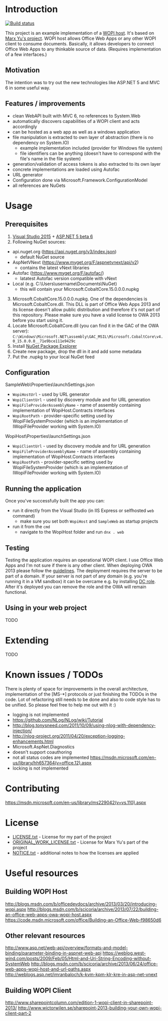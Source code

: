 Introduction
==========
[![Build status](https://ci.appveyor.com/api/projects/status/l7jn00f4fxydpbed?svg=true)](https://ci.appveyor.com/project/petrsvihlik/wopihost)

This project is an example implementation of a [WOPI host](http://blogs.msdn.com/b/officedevdocs/archive/2013/03/20/introducing-wopi.aspx). It's based on [Marx Yu's project](https://github.com/marx-yu/WopiHost). WOPI host allows Office Web Apps or any other WOPI client to consume documents.
Basically, it allows developers to connect Office Web Apps to any thinkable source of data. (Requires implementation of a few interfaces.)

Motivation
-------------
The intention was to try out the new technologies like ASP.NET 5 and MVC 6 in some useful way.

Features / improvements
-----------------------
 - clean WebAPI built with MVC 6, no references to System.Web
 - automatically discovers capabilities of a WOPI client and acts accordingly
 - can be hosted as a web app as well as a windows application
 - file manipulation is extracted to own layer of abstraction (there is no dependency on System.IO)
   - example implementation included (provider for Windows file system)
   - file identifiers can be anything (doesn't have to correspond with the file's name in the file system)
 - generation/validation of access tokens is also extracted to its own layer
 - concrete implementations are loaded using Autofac
 - URL generator
 - Configuration done via Microsoft.Framework.ConfigurationModel
 - all references are NuGets
 
Usage
=====

Prerequisites
-------------

1. [Visual Studio 2015](https://www.visualstudio.com/en-us/downloads/download-visual-studio-vs.aspx) + [ASP.NET 5 beta 6](http://blogs.msdn.com/b/webdev/archive/2015/07/27/announcing-availability-of-asp-net-5-beta-6.aspx)
2. Following NuGet sources:
  * api.nuget.org (https://api.nuget.org/v3/index.json)
    * default NuGet source
  * AspNetVNext (https://www.myget.org/F/aspnetvnext/api/v2)
    * contains the latest vNext libraries
  * Autofac (https://www.myget.org/F/autofac/)
    * latatest Autofac version compatible with vNext
  * Local (e.g. C:\Users\username\Documents\NuGet)
    * this will contain your Microsoft.CobaltCore.15.0.0.0.nupkg
3. Microsoft.CobaltCore.15.0.0.0.nupkg. One of the dependencies is Microsoft.CobaltCore.dll. This DLL is part of Office Web Apps 2013 and its license doesn't allow public distribution and therefore it's not part of this repository. Please make sure you have a valid license to OWA 2013 before you start using it.
 1. Locate Microsoft.CobaltCore.dll (you can find it in the GAC of the OWA server): `C:\Windows\Microsoft.NET\assembly\GAC_MSIL\Microsoft.CobaltCore\v4.0_15.0.0.0__71e9bce111e9429c`
 2. Install [NuGet Package Explorer](https://npe.codeplex.com/)
 3. Create new package, drop the dll in it and add some metadata
 4. Put the .nupkg to your local NuGet feed
 
Configuration
-----------
SampleWeb\Properties\launchSettings.json
- `WopiHostUrl` - used by URL generator
- `WopiClientUrl` - used by discovery module and for URL generation
- `WopiFileProviderAssemblyName` - name of assembly containing implementation of WopiHost.Contracts interfaces
- `WopiRootPath` - provider-specific setting used by WopiFileSystemProvider (which is an implementation of IWopiFileProvider working with System.IO)


WopiHost\Properties\launchSettings.json
- `WopiClientUrl` - used by discovery module and for URL generation
- `WopiFileProviderAssemblyName` - name of assembly containing implementation of WopiHost.Contracts interfaces
- `WopiRootPath` - provider-specific setting used by WopiFileSystemProvider (which is an implementation of IWopiFileProvider working with System.IO)

Running the application
-----------------------
Once you've successfully built the app you can:

- run it directly from the Visual Studio (in IIS Express or selfhosted `web` command)
  - make sure you set both `WopiHost` and `SampleWeb` as startup projects
- run it from the `cmd`
  - navigate to the WopiHost folder and run `dnx . web`

Testing
-------
Testing the application requires an operational WOPI client. I use Office Web Apps and I'm not sure if there is any other client.
When deploying OWA 2013 please follow the [guidelines](https://technet.microsoft.com/en-us/library/jj219455.aspx). The deployment requires the server to be part of a domain. If your server is not part of any domain (e.g. you're running it in a VM sandbox) it can be overcame e.g. by installing [DC role](http://social.technet.microsoft.com/wiki/contents/articles/12370.windows-server-2012-set-up-your-first-domain-controller-step-by-step.aspx). After it's deployed you can remove the role and the OWA will remain functional.

Using in your web project
-------------------------
TODO

Extending
=========
TODO

Known issues / TODOs
==================
There is plenty of space for improvements in the overall architecture, implementation of the [MS-*] protocols or just finishing the TODOs in the code. Lot of refactoring still needs to be done and also to code style has to be unified. So please feel free to help me out with it :)

- logging is not implemented
 - https://github.com/NLog/NLog/wiki/Tutorial
 - http://blog.tonysneed.com/2011/10/09/using-nlog-with-dependency-injection/
 - http://nlog-project.org/2011/04/20/exception-logging-enhancements.html
 - Microsoft.AspNet.Diagnostics
- doesn't support coauthoring
- not all status codes are implemented https://msdn.microsoft.com/en-us/library/hh657364(v=office.12).aspx 
- locking is not implemented

Contributing
==========
https://msdn.microsoft.com/en-us/library/ms229042(v=vs.110).aspx

License
=======
 - [LICENSE.txt](https://github.com/petrsvihlik/WopiHost/blob/master/LICENSE.txt) - License for my part of the project
 - [ORIGINAL_WORK_LICENSE.txt](https://github.com/petrsvihlik/WopiHost/blob/master/ORIGINAL_WORK_LICENSE.txt) - License for Marx Yu's part of the project
 - [NOTICE.txt](https://github.com/petrsvihlik/WopiHost/blob/master/NOTICE.txt) - additional notes to how the licenses are applied

Useful resources
=============
Building WOPI Host
-----------------------
http://blogs.msdn.com/b/officedevdocs/archive/2013/03/20/introducing-wopi.aspx
http://blogs.msdn.com/b/scicoria/archive/2013/07/22/building-an-office-web-apps-owa-wopi-host.aspx
https://code.msdn.microsoft.com/office/Building-an-Office-Web-f98650d6

Other relevant resources
-----------------------------
http://www.asp.net/web-api/overview/formats-and-model-binding/parameter-binding-in-aspnet-web-api
https://weblog.west-wind.com/posts/2009/Feb/05/Html-and-Uri-String-Encoding-without-SystemWeb
http://blogs.msdn.com/b/scicoria/archive/2013/06/24/office-web-apps-wopi-host-and-url-paths.aspx
http://weblogs.asp.net/imranbaloch/k-kvm-kpm-klr-kre-in-asp-net-vnext

Building WOPI Client
-------------------------
http://www.sharepointcolumn.com/edition-1-wopi-client-in-sharepoint-2013/
http://www.wictorwilen.se/sharepoint-2013-building-your-own-wopi-client-part-2
